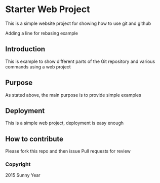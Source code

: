 # Starter Web Project

This is a simple website project for showing how to use git and github

Adding a line for rebasing example

## Introduction

This is example to show different parts of the Git repository and various commands using a web project

## Purpose

As stated above, the main purpose  is to provide simple examples

## Deployment


This is a simple web project, deployment is easy enough

## How to contribute

Please fork this repo and then issue Pull requests for review

### Copyright

2015 Sunny Year